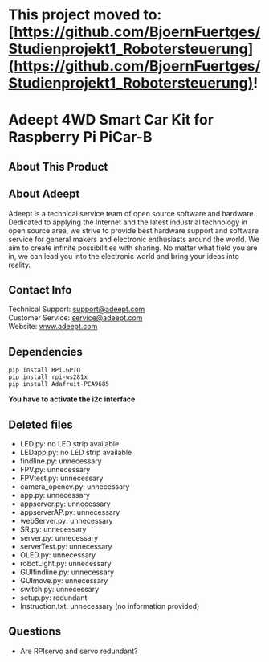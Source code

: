 # This project moved to: [https://github.com/BjoernFuertges/Studienprojekt1_Robotersteuerung](https://github.com/BjoernFuertges/Studienprojekt1_Robotersteuerung)!

# Adeept 4WD Smart Car Kit for Raspberry Pi PiCar-B

## About This Product

## About Adeept

Adeept is a technical service team of open source software and hardware. Dedicated to applying the Internet and the latest industrial technology in open source area, we strive to provide best hardware support and software service for general makers and electronic enthusiasts around the world. We aim to create infinite possibilities with sharing. No matter what field you are in, we can lead you into the electronic world and bring your ideas into reality.

## Contact Info
 Technical Support:  support@adeept.com<br/>
 Customer Service:   service@adeept.com<br/>
 Website:            www.adeept.com<br/>


## Dependencies
```
pip install RPi.GPIO  
pip install rpi-ws281x
pip install Adafruit-PCA9685
```

**You have to activate the i2c interface**

## Deleted files
* LED.py: no LED strip available
* LEDapp.py: no LED strip available
* findline.py: unnecessary
* FPV.py: unnecessary
* FPVtest.py: unnecessary
* camera_opencv.py: unnecessary
* app.py: unnecessary
* appserver.py: unnecessary
* appserverAP.py: unnecessary
* webServer.py: unnecessary
* SR.py: unnecessary
* server.py: unnecessary
* serverTest.py: unnecessary
* OLED.py: unnecessary
* robotLight.py: unnecessary
* GUIfindline.py: unnecessary
* GUImove.py: unnecessary
* switch.py: unnecessary
* setup.py: redundant
* Instruction.txt: unnecessary (no information provided)

## Questions
* Are RPIservo and servo redundant?